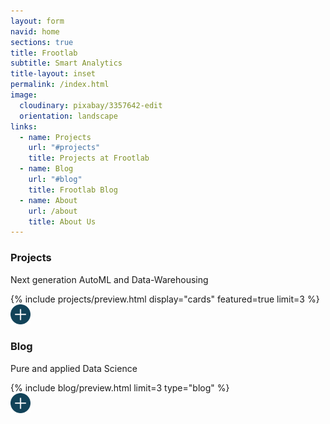 ```yaml
---
layout: form
navid: home
sections: true
title: Frootlab
subtitle: Smart Analytics
title-layout: inset
permalink: /index.html
image:
  cloudinary: pixabay/3357642-edit
  orientation: landscape
links:
  - name: Projects
    url: "#projects"
    title: Projects at Frootlab
  - name: Blog
    url: "#blog"
    title: Frootlab Blog
  - name: About
    url: /about
    title: About Us
---
```

<section class="dark-grey" id="projects">
  <h3><b>Projects</b></h3>
  <p>Next generation AutoML and Data-Warehousing</p>
</section>
<section class="white">{% include projects/preview.html display="cards" featured=true limit=3 %}</section>
<section class="grey">
<a href="/projects" title="Projects"><img src="/images/svg/plus-ocean.svg" alt="plus" style="width: 2rem;"></a>
</section>

<section class="dark-grey" id="blog">
  <h3><b>Blog</b></h3>
  <p>Pure and applied Data Science</p>
</section>
<section class="grey">{% include blog/preview.html limit=3 type="blog" %}</section>
<section class="grey">
  <a href="/blog" title="Blog"><img src="/images/svg/plus-ocean.svg" alt="plus" style="width: 2rem;"></a>
</section>

<section></section>
